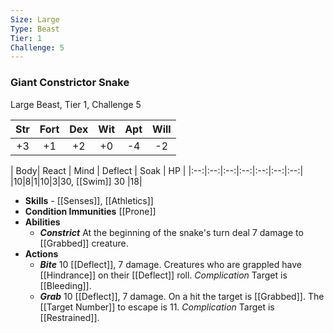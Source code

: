 ```yaml
---
Size: Large
Type: Beast
Tier: 1
Challenge: 5
---
```

### Giant Constrictor Snake
Large Beast, Tier 1, Challenge 5

| Str | Fort | Dex | Wit | Apt | Will |
|:--:|:--:|:--:|:--:|:--:|:--:|
|+3|+1|+2|+0|-4|-2|

| Body| React | Mind | Deflect | Soak | HP |
|:--:|:--:|:--:|:--:|:--:|:--:|:--:|
|10|8|1|10|3|30, [[Swim]] 30 |18|

- **Skills** - [[Senses]], [[Athletics]]
- **Condition Immunities**  [[Prone]] 
- **Abilities**
	- ***Constrict*** At the beginning of the snake's turn deal 7 damage to [[Grabbed]] creature.
- **Actions**
	- ***Bite*** 10 [[Deflect]], 7 damage. Creatures who are grappled have [[Hindrance]] on their [[Deflect]] roll.  _Complication_ Target is [[Bleeding]].
	- ***Grab*** 10 [[Deflect]], 7 damage. On a hit the target is [[Grabbed]]. The [[Target Number]] to escape is 11.  _Complication_ Target is [[Restrained]].